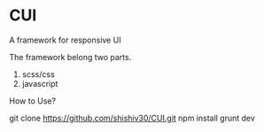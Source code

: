 # CUI
A framework for responsive UI

The framework belong two parts.

1. scss/css
2. javascript


How to Use?

git clone https://github.com/shishiv30/CUI.git
npm install
grunt dev
